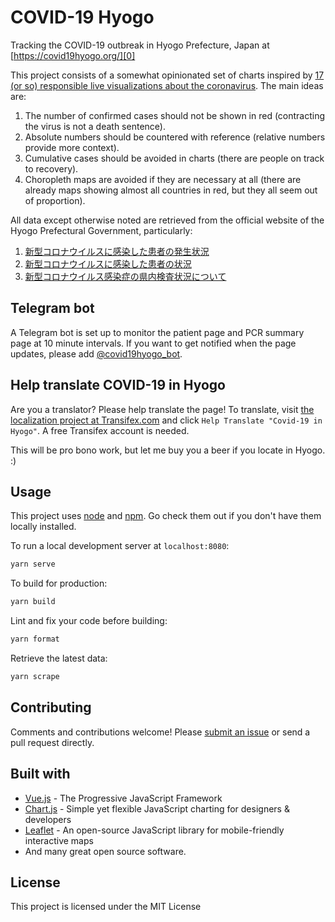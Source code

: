 # COVID-19 Hyogo

Tracking the COVID-19 outbreak in Hyogo Prefecture, Japan at
[https://covid19hyogo.org/][0]

This project consists of a somewhat opinionated set of charts inspired by
[17 (or so) responsible live visualizations about the coronavirus][1]. The
main ideas are:

1. The number of confirmed cases should not be shown in red
   (contracting the virus is not a death sentence).
1. Absolute numbers should be countered with reference
   (relative numbers provide more context).
1. Cumulative cases should be avoided in charts
   (there are people on track to recovery).
1. Choropleth maps are avoided if they are necessary at all
   (there are already maps showing almost all countries in red, but
   they all seem out of proportion).

All data except otherwise noted are retrieved from the official website of the
Hyogo Prefectural Government, particularly:

1. [新型コロナウイルスに感染した患者の発生状況][2]
1. [新型コロナウイルスに感染した患者の状況][3]
1. [新型コロナウイルス感染症の県内検査状況について][4]

## Telegram bot
A Telegram bot is set up to monitor the patient page and PCR summary page
at 10 minute intervals. If you want to get notified when the page updates,
please add [@covid19hyogo_bot][5].

## Help translate COVID-19 in Hyogo

Are you a translator? Please help translate the page! To translate,
visit [the localization project at Transifex.com][6] and click
`Help Translate "Covid-19 in Hyogo"`. A free Transifex account
is needed.

This will be pro bono work, but let me buy you a beer if you locate in Hyogo. :)

## Usage

This project uses [node](http://nodejs.org) and [npm](https://npmjs.com).
Go check them out if you don't have them locally installed.

To run a local development server at `localhost:8080`:

```sh
yarn serve
```

To build for production:

```sh
yarn build
```

Lint and fix your code before building:

```sh
yarn format
```

Retrieve the latest data:

```sh
yarn scrape
```

## Contributing

Comments and contributions welcome! Please [submit an issue][7] or send a
pull request directly.

## Built with

- [Vue.js](https://vuejs.org/index.html) - The Progressive JavaScript Framework
- [Chart.js](https://www.chartjs.org/) - Simple yet flexible JavaScript
  charting for designers & developers
- [Leaflet](https://leafletjs.com/) - An open-source JavaScript library
   for mobile-friendly interactive maps
- And many great open source software.

## License

This project is licensed under the MIT License

[0]: https://covid19hyogo.org/
[1]: https://blog.datawrapper.de/coronaviruscharts/
[2]: https://web.pref.hyogo.lg.jp/kk03/corona_hasseijyokyo.html
[3]: https://web.pref.hyogo.lg.jp/kk03/corona_kanjyajyokyo.html
[4]: https://web.pref.hyogo.lg.jp/kf16/singatakoronakensa.html
[5]: https://t.me/covid19hyogo_bot
[6]: https://www.transifex.com/covid-19-hyogo/covid-19-in-hyogo/
[7]: https://github.com/hktang/covid-hyogo/issues
